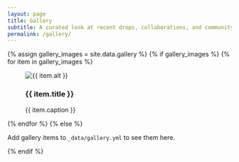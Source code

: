 ```yaml
---
layout: page
title: Gallery
subtitle: A curated look at recent drops, collaborations, and community events.
permalink: /gallery/
---
```

<div class="gallery-grid">
  {% assign gallery_images = site.data.gallery %}
  {% if gallery_images %}
    {% for item in gallery_images %}
    <figure data-sr>
      <img src="{{ item.image | relative_url }}" alt="{{ item.alt }}">
      <figcaption>
        <h3>{{ item.title }}</h3>
        <p>{{ item.caption }}</p>
      </figcaption>
    </figure>
    {% endfor %}
  {% else %}
    <p>Add gallery items to <code>_data/gallery.yml</code> to see them here.</p>
  {% endif %}
</div>
